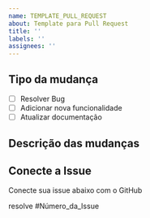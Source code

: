 ```yaml
---
name: TEMPLATE_PULL_REQUEST
about: Template para Pull Request
title: ''
labels: ''
assignees: ''
---
```


<!--O header acima deve ser apagado -->

<!-- Escolha uma das opções -->

## Tipo da mudança

- [ ] Resolver Bug
- [ ] Adicionar nova funcionalidade
- [ ] Atualizar documentação

## Descrição das mudanças

<!-- lembre-se de apagar a linha abaixo -->

## Conecte a Issue

Conecte sua issue abaixo com o GitHub

<!-- Isto serve para efetivamente fechar a issue correspondente, mas ainda precisa linkar ali em baixo -->

resolve #Número_da_Issue
